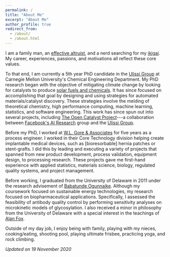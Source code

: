 ```yaml
---
permalink: /
title: "About Me"
excerpt: "About Me"
author_profile: true
redirect_from: 
  - /about/
  - /about.html
---
```


I am a family man, an [effective altruist](https://en.wikipedia.org/wiki/Effective_altruism), and a nerd searching for my [ikigai](https://medium.com/thrive-global/ikigai-the-japanese-secret-to-a-long-and-happy-life-might-just-help-you-live-a-more-fulfilling-9871d01992b7).
My career, experiences, passions, and motivations all reflect these core values.

To that end, I am currently a 5th year PhD candidate in the [Ulissi Group](https://ulissigroup.cheme.cmu.edu/) at Carnegie Mellon University's Chemical Engineering Department.
My PhD research began with the objective of mitigating climate change by looking for catalysts to produce [solar fuels and chemicals](https://en.wikipedia.org/wiki/Solar_fuel).
It has since focused on accomplishing that goal by designing and using strategies for automated materials/catalyst discovery.
These strategies involve the melding of theoretical chemistry, high performance computing, machine learning, statistics, and software engineering.
This work has since spun out into several projects, including [The Open Catalyst Project](https://opencatalystproject.org/)---a collaboration between [Facebook's AI Research](https://ai.facebook.com/) group and the [Ulissi Group](https://ulissigroup.cheme.cmu.edu/).

Before my PhD, I worked at [W.L. Gore & Associates](https://www.gore.com/) for five years as a process engineer.
I worked in their Core Technology division helping create implantable medical devices, such as [bioresorbable] hernia patches or stent-grafts.
I did this by leading and executing a variety of projects that spanned from new product development, process validation, equipment design, to processing research.
These projects gave me first-hand experience with applied statistics, materials science, biology, regulated quality systems, and project management.

Before working, I graduated from the University of Delaware in 2011 under the research advisement of [Babatunde Ogunnaike](https://cbe.udel.edu/people/faculty/ogunnaike/).
Although my coursework focused on sustainable energy technologies, my research focused on biopharmaceutical applications.
Specifically, I assessed the feasibility of antibody quality control by performing sensitivity analyses on microkinetic models of glycosylation.
I also received a minor in philosophy from the University of Delaware with a special interest in the teachings of [Alan Fox](https://udel.edu/~afox/).

Outside of my day job, I enjoy being with family, playing with my nieces, cooking/eating, shooting pool, playing ultimate frisbee, practicing yoga, and rock climbing.

_Updated on 19 November 2020_
